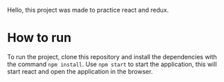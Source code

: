 Hello, this project was made to practice react and redux.

# How to run

To run the project, clone this repository and install the dependencies with the command `npm install`. Use `npm start` to start the application, this will start react and open the application in the browser.